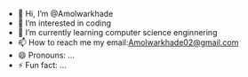 - 👋 Hi, I’m @Amolwarkhade
- 👀 I’m interested in coding
- 🌱 I’m currently learning computer science enginnering
- 📫 How to reach me my email:Amolwarkhade02@gmail.com
- 😄 Pronouns: ...
- ⚡ Fun fact: ...

<!---
Amolwarkhade/Amolwarkhade is a ✨ special ✨ repository because its `README.md` (this file) appears on your GitHub profile.
You can click the Preview link to take a look at your changes.
--->
